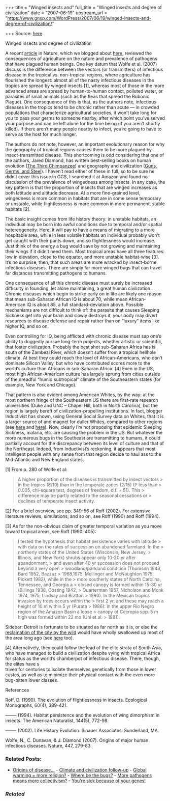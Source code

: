 +++
title = "Winged insects and"
full_title = "Winged insects and degree of civilization"
date = "2007-06-19"
upstream_url = "https://www.gnxp.com/WordPress/2007/06/19/winged-insects-and-degree-of-civilization/"

+++
Source: [here](https://www.gnxp.com/WordPress/2007/06/19/winged-insects-and-degree-of-civilization/).

Winged insects and degree of civilization

A recent [article](http://www.nature.com/nature/journal/v447/n7142/abs/nature05775.html) in Nature, which we blogged about [here](https://www.gnxp.com/blog/2007/05/origins-of-disease.php), reviewed the consequences of agriculture on the nature and prevalence of pathogens that have plagued human beings. One key datum that Wolfe et al. (2007) discuss is the difference between the vectors (or transmitters) of infectious disease in the tropical vs. non-tropical regions, where agriculture has flourished the longest: almost all of the nasty infectious diseases in the tropics are spread by winged insects \[1\], whereas most of those in the more advanced areas are spread by human-to-human contact, polluted water, or parasites of small animals (such as the fleas that spread the Bubonic Plague). One consequence of this is that, as the authors note, infectious diseases in the tropics tend to be chronic rather than acute — in crowded populations that characterize agricultural societies, it won’t take long for you to pass your germs to someone nearby, after which point you’ve served your purpose and can be left alone for the time being (if you aren’t shortly killed). If there aren’t many people nearby to infect, you’re going to have to serve as the host for much longer.

The authors do not note, however, an important evolutionary reason for why the geography of tropical regions causes them to be more plagued by insect-transmitted disease. This shortcoming is odd considering that one of the authors, Jared Diamond, has written best-selling books on human evolution ([The Third Chimpanzee](https://www.amazon.com/Third-Chimpanzee-Evolution-Future-Animal/dp/0060845503/ref=pd_bbs_sr_1/103-7244835-1220639?ie=UTF8&s=books&qid=1182316182&sr=8-1)) and geography and civilization ([Guns, Germs, and Steel](https://www.amazon.com/Guns-Germs-Steel-Fates-Societies/dp/0393061310/ref=pd_bbs_sr_1/103-7244835-1220639?ie=UTF8&s=books&qid=1182316198&sr=1-1)). I haven’t read either of these in full, so to be sure he didn’t cover this issue in GGS, I searched it at Amazon and found no discussion of the prevalence of wingedness among insects. In any case, the key pattern is that the proportion of insects that are winged increases as both latitude and altitude decrease. At a more fine-grained level, wingedness is more common in habitats that are in some sense temporary or unstable, while flightlessness is more common in more permanent, stable habitats \[2\].

The basic insight comes from life history theory: in unstable habitats, an individual may be born into awful conditions due to temporal and/or spatial hetereogeneity. Here, it will pay to have a means of migrating to a more hospitable area, while in less volatile habitats an individual probably won’t get caught with their pants down, and so flightlessness would increase. Just think of the energy a bug would save by not growing and maintaining their wings if it didn’t need them. Most tropical areas have all three features: low in elevation, close to the equator, and more unstable habitat-wise \[3\]. It’s no surprise, then, that such areas are more wracked by insect-borne infectious diseases. There are simply far more winged bugs that can travel far distances transmitting pathogens to humans.

One consequence of all this chronic disease must surely be increased difficulty in founding, let alone maintaining, a great human civilization. Chronic diseases which begin to strike early on in life are likely one reason that mean sub-Saharan African IQ is about 70, while mean African-American IQ is about 85, a full standard-deviation above. Possible mechanisms are not difficult to think of: the parasite that causes Sleeping Sickness get into your brain and slowly destroys it, your body may divert resources to disease defense and repair rather than on “luxury” items like higher IQ, and so on.

Even controlling for IQ, being afflicted with chronic disease must sap one’s ability to doggedly pursue long-term projects, whether artistic or scientific, that foster civilization. Probably the best shot sub-Saharan Africa has is south of the Zambezi River, which doesn’t suffer from a tropical hellhole climate. At best they could reach the level of African-Americans, who don’t dominate Silicon Valley, but who have contributed scores more to the world’s culture than Africans in sub-Saharan Africa. \[4\] Even in the US, most high African-American culture has largely sprung from cities outside of the dreadful “humid subtropical” climate of the Southeastern states (for example, New York and Chicago).

That pattern is also evident among American Whites, by the way: at the most northern fringe of the Southeastern US there are first-rate research universities (Duke and UNC – Chapel Hill, both in North Carolina), but the region is largely bereft of civilization-propelling institutions. In fact, blogger Inductivist has shown, using General Social Survey data on Whites, that it is a larger source of and magnet for duller Whites, compared to other regions (see [here](https://inductivist.blogspot.com/2007/02/looking-again-at-southern-intelligence.html) and [here](https://inductivist.blogspot.com/2007/02/iq-and-residential-mobility-using.html)). Now, clearly I’m not proposing that epidemic Sleeping Sickness, malaria, etc. are causing the problem in the US. But whatever the more numerous bugs in the Southeast are transmitting to humans, it could partially account for the discrepancy between its level of culture and that of the Northeast. Indeed, from Inductivist’s reckoning, it appears that most intelligent people with any sense from that region decide to haul ass to the Mid-Atlantic and New England states.

\[1\] From p. 280 of Wolfe et al:

> A higher proportion of the diseases is transmitted by insect vectors > in the tropics (8/10) than in the temperate zones (2/15) (P less than > 0.005, chi-square test, degrees of freedom, d.f. = 51). This > difference may be partly related to the seasonal cessations or > declines of temperate insect activity.

\[2\] For a brief overview, see pp. 349-56 of Roff (2002). For extensive literature reviews, simulations, and so on, see Roff (1990) and Roff (1994).

\[3\] As for the non-obvious claim of greater temporal variation as you move toward tropical areas, see Roff (1990: 405):

> I tested the hypothesis that habitat persistence varies with latitude > with data on the rates of succession on abandoned farmland. In the > northerly states of the United States (Wisconsin, New Jersey, > Illinois, and New York) shrubs appear only 10-20 yr after abandonment, > and even after 40 yr succession does not proceed beyond a very open > woodland/parkland condition (Thomson 1943, Bard 1952, Bazzaz > 1968,1975, Mellinger and McNaughton 1975, Pickett 1982), while in the > more southerly states of North Carolina, Tennessee, and Georgia a > closed canopy is formed within 15-30 yr (Billings 1938, Oosting 1942, > Quarterman 1957, Nicholson and Monk 1974, 1975, Lindsay and Bratton > 1980). In the Mexican tropics invasion by trees occurs within the > first 2 yr, and these may reach a height of 10 m within 5 yr (Purata > 1986): in the upper Rio Negro region of the Amazon Basin a loose > canopy of Cecropia spp. 5 m high was formed within 22 mo (Uhl et al. > 1981).

Sidebar: Detroit is fortunate to be situated as far north as it is, or else the [reclamation of the city by the wild](http://www.detroitblog.org/?p=287) would have wholly swallowed up most of the area long ago (see [here](http://www.detroitblog.org/?p=405) too).

\[4\] Alternatively, they could follow the lead of the elite strata of South Asia, who have managed to build a civilization despite vying with tropical Africa for status as the world’s chamberpot of infectious disease. There, though, the elites have s  
triven for centuries to isolate themselves genetically from those in lower castes, as well as to minimize their physical contact with the even more bug-bitten lower classes.

References

Roff, D. (1990). The evolution of flightlessness in insects. Ecological Monographs, 60(4), 389-421.

——– (1994). Habitat persistence and the evolution of wing dimorphism in insects. The American Naturalist, 144(5), 772-98.

——– (2002). Life History Evolution. Sinauer Associates: Sunderland, MA.

Wolfe, N., C. Dunavan, & J. Diamond (2007). Origins of major human infectious diseases. Nature, 447, 279-83.

### Related Posts:

- [Origins of
  disease...](https://www.gnxp.com/WordPress/2007/05/16/origins-of-disease/) - [Climate and civilization
  follow-up](https://www.gnxp.com/WordPress/2007/08/05/climate-and-civilization-follow-up/) - [Global warming = more
  religion?](https://www.gnxp.com/WordPress/2008/08/04/global-warming-more-religion/) - [Where be the
  bugs?](https://www.gnxp.com/WordPress/2008/02/21/where-be-the-bugs/) - [More pathogens means more
  collectivism?](https://www.gnxp.com/WordPress/2008/02/27/more-pathogens-means-more-collectivism/) - [You're sick because of your
  genes!](https://www.gnxp.com/WordPress/2008/11/17/youre-sick-because-of-your-genes/)

### *Related*

[](https://www.addtoany.com/add_to/facebook?linkurl=https%3A%2F%2Fwww.gnxp.com%2FWordPress%2F2007%2F06%2F19%2Fwinged-insects-and-degree-of-civilization%2F&linkname=Winged%20insects%20and%20degree%20of%20civilization "Facebook")[](https://www.addtoany.com/add_to/twitter?linkurl=https%3A%2F%2Fwww.gnxp.com%2FWordPress%2F2007%2F06%2F19%2Fwinged-insects-and-degree-of-civilization%2F&linkname=Winged%20insects%20and%20degree%20of%20civilization "Twitter")[](https://www.addtoany.com/add_to/email?linkurl=https%3A%2F%2Fwww.gnxp.com%2FWordPress%2F2007%2F06%2F19%2Fwinged-insects-and-degree-of-civilization%2F&linkname=Winged%20insects%20and%20degree%20of%20civilization "Email")[](https://www.addtoany.com/share)

